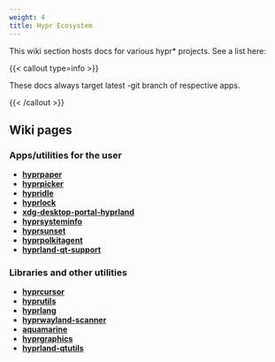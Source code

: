 ```yaml
---
weight: 4
title: Hypr Ecosystem
---
```


This wiki section hosts docs for various hypr* projects. See a list here:

{{< callout type=info >}}

These docs always target latest -git branch of respective apps.

{{< /callout >}}

## Wiki pages

### Apps/utilities for the user

- **[hyprpaper](./Hypr-Ecosystem/hyprpaper)**
- **[hyprpicker](./Hypr-Ecosystem/hyprpicker)**
- **[hypridle](./Hypr-Ecosystem/hypridle)**
- **[hyprlock](./Hypr-Ecosystem/hyprlock)**
- **[xdg-desktop-portal-hyprland](./Hypr-Ecosystem/xdg-desktop-portal-hyprland)**
- **[hyprsysteminfo](./Hypr-Ecosystem/hyprsysteminfo)**
- **[hyprsunset](./Hypr-Ecosystem/hyprsunset)**
- **[hyprpolkitagent](./Hypr-Ecosystem/hyprpolkitagent)**
- **[hyprland-qt-support](./Hypr-Ecosystem/hyprland-qt-support)**

### Libraries and other utilities

- **[hyprcursor](./Hypr-Ecosystem/hyprcursor)**
- **[hyprutils](./Hypr-Ecosystem/hyprutils)**
- **[hyprlang](./Hypr-Ecosystem/hyprlang)**
- **[hyprwayland-scanner](./Hypr-Ecosystem/hyprwayland-scanner)**
- **[aquamarine](./Hypr-Ecosystem/aquamarine)**
- **[hyprgraphics](./Hypr-Ecosystem/hyprgraphics)**
- **[hyprland-qtutils](./Hypr-Ecosystem/hyprland-qtutils)**

